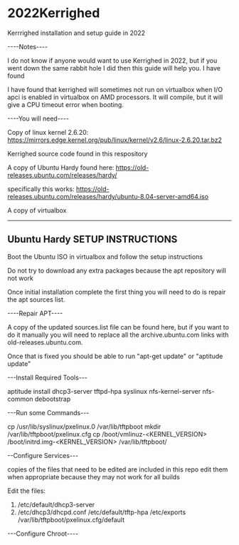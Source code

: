 # 2022Kerrighed
Kerrrighed installation and setup guide in 2022

----Notes---- 

I do not know if anyone would want to use Kerrighed in 2022, but if you went down the same rabbit hole I did then this guide will help you. 
I have found

I have found that kerrighed will sometimes not run on virtualbox when I/O apci is enabled in virtualbox on AMD processors. It will compile, but it will give a CPU timeout error when booting.  





----You will need----

Copy of linux kernel 2.6.20: https://mirrors.edge.kernel.org/pub/linux/kernel/v2.6/linux-2.6.20.tar.bz2

Kerrighed source code found in this respository

A copy of Ubuntu Hardy found here: https://old-releases.ubuntu.com/releases/hardy/

specifically this works: https://old-releases.ubuntu.com/releases/hardy/ubuntu-8.04-server-amd64.iso 

A copy of virtualbox


-------------------------------
Ubuntu Hardy SETUP INSTRUCTIONS
------------------------------

Boot the Ubuntu ISO in virtualbox and follow the setup instructions

Do not try to download any extra packages because the apt repository will not work

Once initial installation complete the first thing you will need to do is repair the apt sources list.

----Repair APT----

A copy of the updated sources.list file can be found here, but if you want to do it manually you will need to replace all the archive.ubuntu.com links with old-releases.ubuntu.com. 

Once that is fixed you should be able to run "apt-get update" or "aptitude update"

---Install Required Tools---

 aptitude install dhcp3-server tftpd-hpa syslinux nfs-kernel-server nfs-common debootstrap
 
 
 ---Run some Commands---
 
 cp /usr/lib/syslinux/pxelinux.0 /var/lib/tftpboot
 mkdir /var/lib/tftpboot/pxelinux.cfg
 cp /boot/vmlinuz-<KERNEL_VERSION> /boot/initrd.img-<KERNEL_VERSION> /var/lib/tftpboot/
 
 
 
 
--Configure Services---

copies of the files that need to be edited are included in this repo
edit them when appropriate because they may not work for all builds

Edit the files: 

1. /etc/default/dhcp3-server
2. /etc/dhcp3/dhcpd.conf
/etc/default/tftp-hpa
 /etc/exports
 /var/lib/tftpboot/pxelinux.cfg/default


---Configure Chroot----











